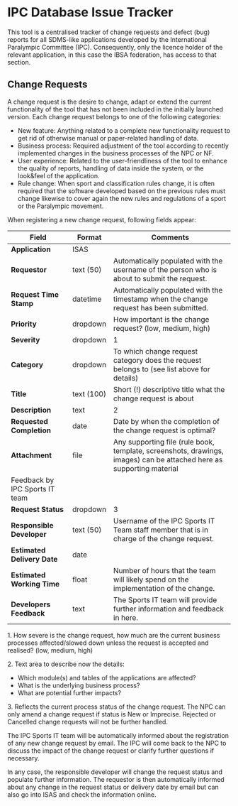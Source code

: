 # IPC Database Issue Tracker

This tool is a centralised tracker of change requests and defect (bug) reports for all SDMS-like applications 
developed by the International Paralympic Committee (IPC). Consequently, only the licence holder of the relevant 
application, in this case the IBSA federation, has access to that section.

## Change Requests<!-- {docsify-ignore} -->

A change request is the desire to change, adapt or extend the current functionality of the tool that has not been 
included in the initially launched version. Each change request belongs to one of the following categories:
- New feature: Anything related to a complete new functionality request to get rid of otherwise manual or 
  paper-related handling of data.
- Business process: Required adjustment of the tool according to recently implemented changes in the business 
  processes of the NPC or NF.
- User experience: Related to the user-friendliness of the tool to enhance the quality of reports, handling of 
  data inside the system, or the look&feel of the application.
- Rule change: When sport and classification rules change, it is often required that the software developed based 
  on the previous rules must change likewise to cover again the new rules and regulations of a sport or the Paralympic movement.

When registering a new change request, following fields appear:

| **Field**                                                        | **Format** | **Comments**                                                                                                         |
| ---------------------------------------------------------------- | ---------- | -------------------------------------------------------------------------------------------------------------------- |
| **Application**                                                  | ISAS      |                                                                                                                      |
| **Requestor**                                                    | text (50)  | Automatically populated with the username of the person who is about to submit the request.                          |
| **Request Time Stamp**                                           | datetime   | Automatically populated with the timestamp when the change request has been submitted.                               |
| **Priority**                                                     | dropdown   | How important is the change request? (low, medium, high)                                                             |
| **Severity**                                                     | dropdown   | <span class="asterisk">1</span>                                                                                      |
| **Category**                                                     | dropdown   | To which change request category does the request belongs to (see list above for details)                            |
| **Title**                                                        | text (100) | Short (!) descriptive title what the change request is about                                                         |
| **Description**                                                  | text       | <span class="asterisk">2</span>                                                                                      |
| **Requested Completion**                                         | date       | Date by when the completion of the change request is optimal?                                                        |
| **Attachment**                                                   | file       | Any supporting file (rule book, template, screenshots, drawings, images) can be attached here as supporting material |
| <span class="table-header">Feedback by IPC Sports IT team</span> |            |                                                                                                                      |
| **Request Status**                                               | dropdown   | <span class="asterisk">3</span>                                                                                      |
| **Responsible Developer**                                        | text (50)  | Username of the IPC Sports IT Team staff member that is in charge of the change request.                             |
| **Estimated Delivery Date**                                      | date       |                                                                                                                      |
| **Estimated Working Time**                                       | float      | Number of hours that the team will likely spend on the implementation of the change.                                 |
| **Developers Feedback**                                          | text       | The Sports IT team will provide further information and feedback in here.                                            |


<span class="asterisk">1. </span>How severe is the change request, how much are the current business processes affected/slowed down unless the request is accepted and realised? (low, medium, high)

<span class="asterisk">2. </span>Text area to describe now the details: 
  - Which module(s) and tables of the applications are affected?
  - What is the underlying business process?
  - What are potential further impacts?

<span class="asterisk">3. </span>Reflects the current process status of the change request. The NPC can only amend a change request if status is New or Imprecise. Rejected or Cancelled change requests will not be further handled.

The IPC Sports IT team will be automatically informed about the registration of any new change request by email. 
The IPC will come back to the NPC to discuss the impact of the change request or clarify further questions if necessary.

In any case, the responsible developer will change the request status and populate further information. The requestor 
is then automatically informed about any change in the request status or delivery date by email but can also go into 
ISAS and check the information online.